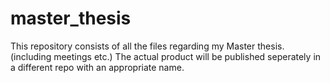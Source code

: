 # master_thesis
This repository consists of all the files regarding my Master thesis. (including meetings etc.) The actual product will be published seperately in a different repo with an appropriate name.
